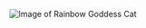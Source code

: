 ![Image of Rainbow Goddess Cat](https://i0.wp.com/www.cutesypooh.com/wp-content/uploads/2020/01/0127u1-1.jpg?w=600&ssl=1)
